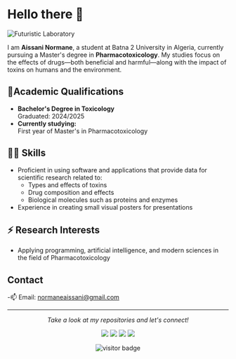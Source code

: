 # Hello there 👋

![Futuristic Laboratory](file:///C:/Users/MAISON/Desktop/%D8%B5%D9%8A%D8%AF%D9%84%D8%A9.webp)

I am **Aissani Normane**, a student at Batna 2 University in Algeria, currently pursuing a Master's degree in **Pharmacotoxicology**. My studies focus on the effects of drugs—both beneficial and harmful—along with the impact of toxins on humans and the environment.

## 💼Academic Qualifications
- **Bachelor's Degree in Toxicology**  
  Graduated: 2024/2025
- **Currently studying:**  
  First year of Master's in Pharmacotoxicology

## ✍🏻 Skills
- Proficient in using software and applications that provide data for scientific research related to:
  - Types and effects of toxins
  - Drug composition and effects
  - Biological molecules such as proteins and enzymes
- Experience in creating small visual posters for presentations

## ⚡ Research Interests
- Applying programming, artificial intelligence, and modern sciences in the field of Pharmacotoxicology

## Contact
-📫 Email: [normaneaissani@gmail.com](mailto:normaneaissani@gmail.com)

---

<p align="center">
  <i>Take a look at my repositories and let's connect!</i>
</p>

<p align="center">
  <a href="https://github.com/halfrost/Halfrost-Field/"><img src="https://img.icons8.com/material-outlined/27/000000/ball-point-pen.png" /></a>
  <a href="https://www.linkedin.com/in/halffrost/"><img src="https://img.icons8.com/material-outlined/30/000000/linkedin.png" /></a>
  <a href="https://twitter.com/halffrost"><img src="https://img.icons8.com/material-outlined/30/000000/twitter.png" /></a>
  <a href="https://halfrost.com"><img src="https://img.icons8.com/material-outlined/27/000000/geography.png" /></a>
</p>

<p align="center">
  <img src="https://visitor-badge.laobi.icu/badge?page_id=halfrost.halfrost" alt="visitor badge" />
</p>
